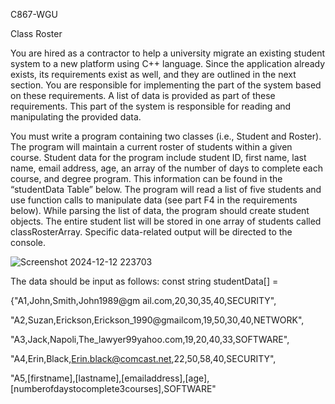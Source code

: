C867-WGU

Class Roster

You are hired as a contractor to help a university migrate an existing student system to a new platform using C++ language. Since the application already exists, its requirements exist as well, and they are outlined in the next section. You are responsible for implementing the part of the system based on these requirements. A list of data is provided as part of these requirements. This part of the system is responsible for reading and manipulating the provided data. 

You must write a program containing two classes (i.e., Student and Roster). The program will maintain a current roster of students within a given course. Student data for the program include student ID, first name, last name, email address, age, an array of the number of days to complete each course, and degree program. This information can be found in the “studentData Table” below. The program will read a list of five students and use function calls to manipulate data (see part F4 in the requirements below). While parsing the list of data, the program should create student objects. The entire student list will be stored in one array of students called classRosterArray. Specific data-related output will be directed to the console.

![Screenshot 2024-12-12 223703](https://github.com/user-attachments/assets/48c63fbc-384b-41ef-b08a-8c616d0f688b)

The data should be input as follows:
const string studentData[] =

{"A1,John,Smith,John1989@gm ail.com,20,30,35,40,SECURITY",

"A2,Suzan,Erickson,Erickson_1990@gmailcom,19,50,30,40,NETWORK",

"A3,Jack,Napoli,The_lawyer99yahoo.com,19,20,40,33,SOFTWARE",

"A4,Erin,Black,Erin.black@comcast.net,22,50,58,40,SECURITY",

"A5,[firstname],[lastname],[emailaddress],[age],[numberofdaystocomplete3courses],SOFTWARE"

